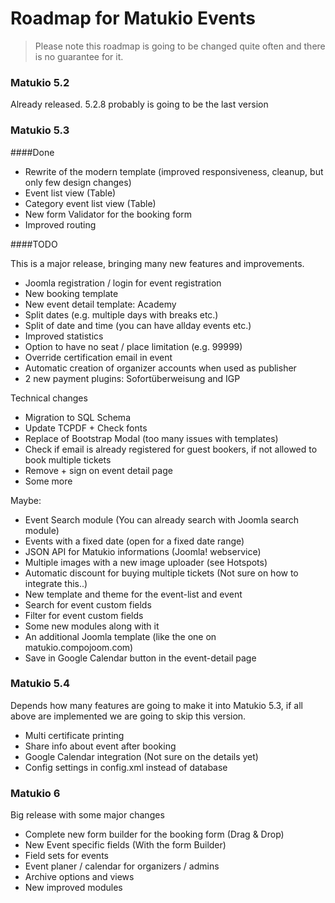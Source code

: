 # Roadmap for Matukio Events

> Please note this roadmap is going to be changed quite often and there is no guarantee for it. 

### Matukio 5.2

Already released. 5.2.8 probably is going to be the last version 

### Matukio 5.3

####Done

* Rewrite of the modern template (improved responsiveness, cleanup, but only few design changes)
* Event list view (Table)
* Category event list view (Table)
* New form Validator for the booking form
* Improved routing


####TODO

This is a major release, bringing many new features and improvements.

* Joomla registration / login for event registration
* New booking template
* New event detail template: Academy
* Split dates (e.g. multiple days with breaks etc.)
* Split of date and time (you can have allday events etc.)
* Improved statistics
* Option to have no seat / place limitation (e.g. 99999)
* Override certification email in event
* Automatic creation of organizer accounts when used as publisher
* 2 new payment plugins: Sofortüberweisung and IGP

Technical changes

* Migration to SQL Schema
* Update TCPDF + Check fonts
* Replace of Bootstrap Modal (too many issues with templates)
* Check if email is already registered for guest bookers, if not allowed to book multiple tickets
* Remove + sign on event detail page
* Some more 

Maybe:

* Event Search module (You can already search with Joomla search module)
* Events with a fixed date (open for a fixed date range)
* JSON API for Matukio informations (Joomla! webservice)
* Multiple images with a new image uploader (see Hotspots)
* Automatic discount for buying multiple tickets (Not sure on how to integrate this..)
* New template and theme for the event-list and event 
* Search for event custom fields
* Filter for event custom fields
* Some new modules along with it
* An additional Joomla template (like the one on matukio.compojoom.com)
* Save in Google Calendar button in the event-detail page

### Matukio 5.4

Depends how many features are going to make it into Matukio 5.3, if all above are implemented we are going to skip this version.

* Multi certificate printing
* Share info about event after booking
* Google Calendar integration (Not sure on the details yet)
* Config settings in config.xml instead of database

### Matukio 6

Big release with some major changes

* Complete new form builder for the booking form (Drag & Drop)
* New Event specific fields (With the form Builder) 
* Field sets for events
* Event planer / calendar for organizers / admins
* Archive options and views
* New improved modules